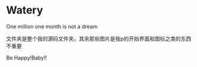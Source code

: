 # Watery
One million one month is not a dream

文件夹是整个我的源码文件夹，其余那些图片是我p的开始界面和图标之类的东西不重要

Be Happy!Baby!!
